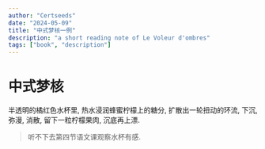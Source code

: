 ```yaml
---
author: "Certseeds"
date: "2024-05-09"
title: "中式梦核一例"
description: "a short reading note of Le Voleur d'ombres"
tags: ["book", "description"]
---
```


# 中式梦核

半透明的橘红色水杯里, 热水浸润蜂蜜柠檬上的糖分, 扩散出一轮扭动的环流, 下沉, 弥漫, 消散, 留下一粒柠檬果肉, 沉底再上漂.

> 听不下去第四节语文课观察水杯有感.
